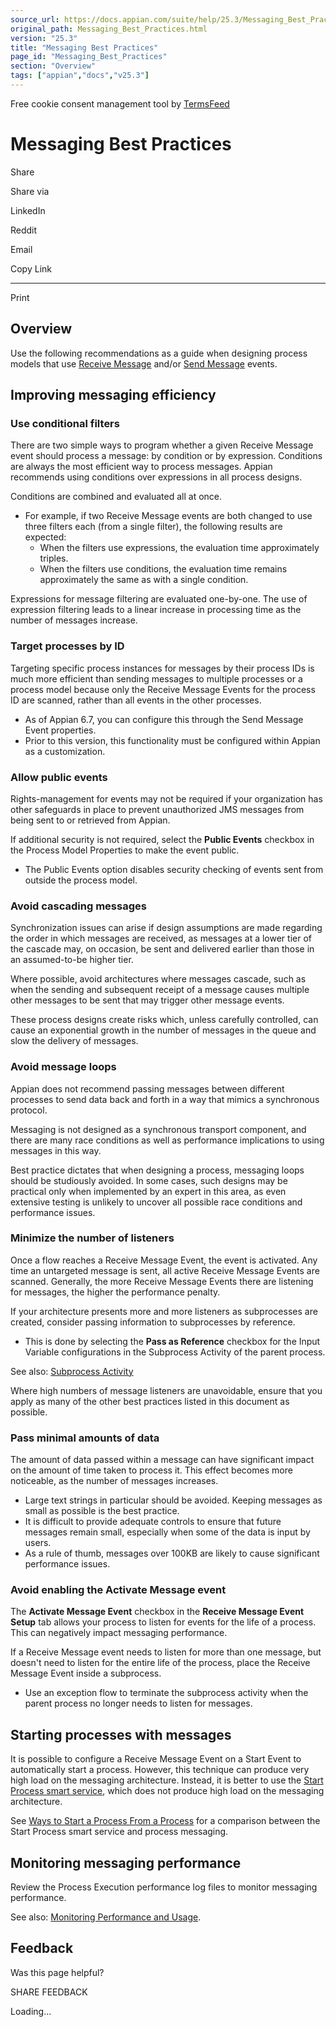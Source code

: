 ```yaml
---
source_url: https://docs.appian.com/suite/help/25.3/Messaging_Best_Practices.html
original_path: Messaging_Best_Practices.html
version: "25.3"
title: "Messaging Best Practices"
page_id: "Messaging_Best_Practices"
section: "Overview"
tags: ["appian","docs","v25.3"]
---
```



Free cookie consent management tool by [TermsFeed](https://www.termsfeed.com/)

# Messaging Best Practices

Share

Share via

LinkedIn

Reddit

Email

Copy Link

* * *

Print

## Overview

Use the following recommendations as a guide when designing process models that use [Receive Message](Receive_Message_Event.html) and/or [Send Message](Send_Message_Event.html) events.

## Improving messaging efficiency

### Use conditional filters

There are two simple ways to program whether a given Receive Message event should process a message: by condition or by expression. Conditions are always the most efficient way to process messages. Appian recommends using conditions over expressions in all process designs.

Conditions are combined and evaluated all at once.

-   For example, if two Receive Message events are both changed to use three filters each (from a single filter), the following results are expected:
    -   When the filters use expressions, the evaluation time approximately triples.
    -   When the filters use conditions, the evaluation time remains approximately the same as with a single condition.

Expressions for message filtering are evaluated one-by-one. The use of expression filtering leads to a linear increase in processing time as the number of messages increase.

### Target processes by ID

Targeting specific process instances for messages by their process IDs is much more efficient than sending messages to multiple processes or a process model because only the Receive Message Events for the process ID are scanned, rather than all events in the other processes.

-   As of Appian 6.7, you can configure this through the Send Message Event properties.
-   Prior to this version, this functionality must be configured within Appian as a customization.

### Allow public events

Rights-management for events may not be required if your organization has other safeguards in place to prevent unauthorized JMS messages from being sent to or retrieved from Appian.

If additional security is not required, select the **Public Events** checkbox in the Process Model Properties to make the event public.

-   The Public Events option disables security checking of events sent from outside the process model.

### Avoid cascading messages

Synchronization issues can arise if design assumptions are made regarding the order in which messages are received, as messages at a lower tier of the cascade may, on occasion, be sent and delivered earlier than those in an assumed-to-be higher tier.

Where possible, avoid architectures where messages cascade, such as when the sending and subsequent receipt of a message causes multiple other messages to be sent that may trigger other message events.

These process designs create risks which, unless carefully controlled, can cause an exponential growth in the number of messages in the queue and slow the delivery of messages.

### Avoid message loops

Appian does not recommend passing messages between different processes to send data back and forth in a way that mimics a synchronous protocol.

Messaging is not designed as a synchronous transport component, and there are many race conditions as well as performance implications to using messages in this way.

Best practice dictates that when designing a process, messaging loops should be studiously avoided. In some cases, such designs may be practical only when implemented by an expert in this area, as even extensive testing is unlikely to uncover all possible race conditions and performance issues.

### Minimize the number of listeners

Once a flow reaches a Receive Message Event, the event is activated. Any time an untargeted message is sent, all active Receive Message Events are scanned. Generally, the more Receive Message Events there are listening for messages, the higher the performance penalty.

If your architecture presents more and more listeners as subprocesses are created, consider passing information to subprocesses by reference.

-   This is done by selecting the **Pass as Reference** checkbox for the Input Variable configurations in the Subprocess Activity of the parent process.

See also: [Subprocess Activity](Sub-Process_Activity.html)

Where high numbers of message listeners are unavoidable, ensure that you apply as many of the other best practices listed in this document as possible.

### Pass minimal amounts of data

The amount of data passed within a message can have significant impact on the amount of time taken to process it. This effect becomes more noticeable, as the number of messages increases.

-   Large text strings in particular should be avoided. Keeping messages as small as possible is the best practice.
-   It is difficult to provide adequate controls to ensure that future messages remain small, especially when some of the data is input by users.
-   As a rule of thumb, messages over 100KB are likely to cause significant performance issues.

### Avoid enabling the Activate Message event

The **Activate Message Event** checkbox in the **Receive Message Event Setup** tab allows your process to listen for events for the life of a process. This can negatively impact messaging performance.

If a Receive Message event needs to listen for more than one message, but doesn't need to listen for the entire life of the process, place the Receive Message Event inside a subprocess.

-   Use an exception flow to terminate the subprocess activity when the parent process no longer needs to listen for messages.

## Starting processes with messages

It is possible to configure a Receive Message Event on a Start Event to automatically start a process. However, this technique can produce very high load on the messaging architecture. Instead, it is better to use the [Start Process smart service](Start_Process_Smart_Service.html), which does not produce high load on the messaging architecture.

See [Ways to Start a Process From a Process](Ways_to_Start_a_Process_From_a_Process.html) for a comparison between the Start Process smart service and process messaging.

## Monitoring messaging performance

Review the Process Execution performance log files to monitor messaging performance.

See also: [Monitoring Performance and Usage](Logging.html).

## Feedback

Was this page helpful?

SHARE FEEDBACK

Loading...